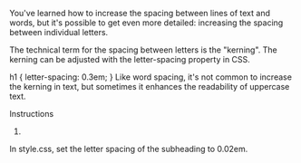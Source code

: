 You've learned how to increase the spacing between lines of text and words, but it's possible to get even more detailed: increasing the spacing between individual letters.

The technical term for the spacing between letters is the "kerning". The kerning can be adjusted with the letter-spacing property in CSS.

h1 {
  letter-spacing: 0.3em;
}
Like word spacing, it's not common to increase the kerning in text, but sometimes it enhances the readability of uppercase text.

Instructions

1.
In style.css, set the letter spacing of the subheading to 0.02em.
